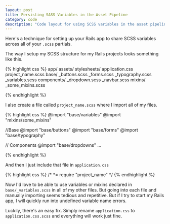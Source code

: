 ```yaml
---
layout: post
title: Persisting SASS Variables in the Asset Pipeline
category: code
description: "Code layout for using SCSS variables in the asset pipeline"
---
```


Here's a technique for setting up your Rails app to share SCSS variables across
all of your `.scss` partials.

The way I setup my SCSS structure for my Rails projects looks something like
this.

{% highlight css %}
app/
  assets/
    stylesheets/
      application.css
      project_name.scss
      base/
        _buttons.scss
        _forms.scss
        _typography.scss
        _variables.scss
      components/
        _dropdown.scss
        _navbar.scss
      mixins/
        _some_mixins.scss

{% endhighlight %}

I also create a file called `project_name.scss` where I import all of my files.

{% highlight css %}
@import "base/variables"
@import "mixins/some_mixins"

//Base
@import "base/buttons"
@import "base/forms"
@import "base/typography"

// Components
@import "base/dropdowns"
...

{% endhighlight %}

And then I just include that file in `application.css`

{% highlight css %}
/*
 *= require "project_name"
 */
{% endhighlight %}

Now I'd love to be able to use variables or mixins declared in
`base/_variables.scss` in all of my other files. But going into each file 
and manually importing seems tedious and repetitive. But if I try to
start my Rails app, I will quickly run into undefined variable name errors.


Luckily, there's an easy fix. Simply rename `application.css` to
`application.css.scss` and everything will work just fine.
